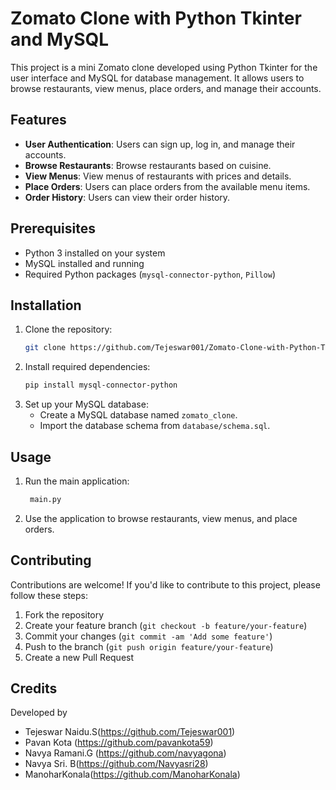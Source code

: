 
# Zomato Clone with Python Tkinter and MySQL

This project is a mini Zomato clone developed using Python Tkinter for the user interface and MySQL for database management. It allows users to browse restaurants, view menus, place orders, and manage their accounts.

## Features

- **User Authentication**: Users can sign up, log in, and manage their accounts.
- **Browse Restaurants**: Browse restaurants based on cuisine.
- **View Menus**: View menus of restaurants with prices and details.
- **Place Orders**: Users can place orders from the available menu items.
- **Order History**: Users can view their order history.

## Prerequisites

- Python 3 installed on your system
- MySQL installed and running
- Required Python packages (`mysql-connector-python`, `Pillow`)

## Installation

1. Clone the repository:
   ```bash
   git clone https://github.com/Tejeswar001/Zomato-Clone-with-Python-Tkinter-and-MySQL.git
   ```
2. Install required dependencies:
   ```bash
   pip install mysql-connector-python
   ```
3. Set up your MySQL database:
   - Create a MySQL database named `zomato_clone`.
   - Import the database schema from `database/schema.sql`.

## Usage

1. Run the main application:
   ```bash
    main.py
   ```
2. Use the application to browse restaurants, view menus, and place orders.

## Contributing

Contributions are welcome! If you'd like to contribute to this project, please follow these steps:
1. Fork the repository
2. Create your feature branch (`git checkout -b feature/your-feature`)
3. Commit your changes (`git commit -am 'Add some feature'`)
4. Push to the branch (`git push origin feature/your-feature`)
5. Create a new Pull Request

## Credits

Developed by
- Tejeswar Naidu.S(https://github.com/Tejeswar001)
- Pavan Kota (https://github.com/pavankota59)
- Navya Ramani.G (https://github.com/navyagona)
- Navya Sri. B(https://github.com/Navyasri28)
- ManoharKonala(https://github.com/ManoharKonala)
